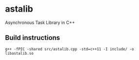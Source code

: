 # astalib
Asynchronous Task Library in C++

## Build instructions
```
g++ -fPIC -shared src/astalib.cpp -std=c++11 -I include/ -o libastalib.so
```
